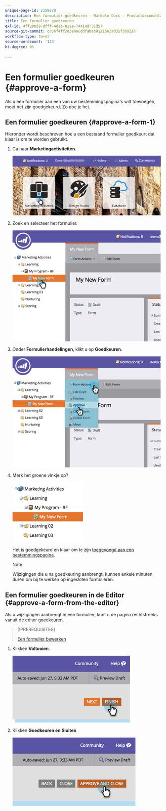 ```yaml
---
unique-page-id: 2359578
description: Een formulier goedkeuren - Marketo Docs - Productdocumentatie
title: Een formulier goedkeuren
exl-id: 4ff280d9-dfff-4d1e-829e-74414d731d57
source-git-commit: cc66f4ff2e3e0e6ddfabab91215e3ad31f3b9226
workflow-type: tm+mt
source-wordcount: '123'
ht-degree: 0%

---
```


# Een formulier goedkeuren {#approve-a-form}

Als u een formulier aan een van uw bestemmingspagina&#39;s wilt toevoegen, moet het zijn goedgekeurd. Zo doe je het.

## Een formulier goedkeuren {#approve-a-form-1}

Hieronder wordt beschreven hoe u een bestaand formulier goedkeurt dat klaar is om te worden gebruikt.

1. Ga naar **Marketingactiviteiten**.

   ![](assets/login-marketing-activities-7.png)

1. Zoek en selecteer het formulier.

   ![](assets/image2014-9-15-17-3a49-3a40.png)

1. Onder **Formulierhandelingen**, klikt u op **Goedkeuren**.

   ![](assets/image2014-9-15-17-3a49-3a47.png)

1. Merk het groene vinkje op?

   ![](assets/image2014-9-15-17-3a50-3a2.png)

   Het is goedgekeurd en klaar om te zijn [toegevoegd aan een bestemmingspagina](/help/marketo/product-docs/demand-generation/landing-pages/understanding-landing-pages/approve-unapprove-or-delete-a-landing-page.md).

   >[!NOTE]
   >
   >Wijzigingen die u na goedkeuring aanbrengt, kunnen enkele minuten duren om bij te werken op ingesloten formulieren.

## Een formulier goedkeuren in de Editor {#approve-a-form-from-the-editor}

Als u wijzigingen aanbrengt in een formulier, kunt u de pagina rechtstreeks vanuit de editor goedkeuren.

>[!PREREQUISITES]
>
>[Een formulier bewerken](/help/marketo/product-docs/demand-generation/forms/form-actions/edit-a-form.md)

1. Klikken **Voltooien**.

   ![](assets/image2014-9-15-17-3a51-3a43.png)

1. Klikken **Goedkeuren en Sluiten**.

   ![](assets/image2014-9-15-17-3a52-3a1.png)
